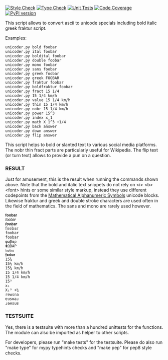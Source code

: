 [![Style Check](https://github.com/gdraheim/text-unicoder/actions/workflows/stylecheck.yml/badge.svg?event=push)](https://github.com/gdraheim/text-unicoder/actions/workflows/stylecheck.yml)
[![Type Check](https://github.com/gdraheim/text-unicoder/actions/workflows/typecheck.yml/badge.svg?event=push)](https://github.com/gdraheim/text-unicoder/actions/workflows/typecheck.yml)
[![Unit Tests](https://github.com/gdraheim/text-unicoder/actions/workflows/unittests.yml/badge.svg?event=push)](https://github.com/gdraheim/text-unicoder/actions/workflows/unittests.yml)
[![Code Coverage](https://img.shields.io/badge/400%20test-100%25%20coverage-brightgreen)](https://github.com/gdraheim/text-unicoder/blob/master/unicoder.py.tests.py)
[![PyPI version](https://badge.fury.io/py/text-unicoder.svg)](https://pypi.org/project/text-unicoder/)

This script allows to convert ascii to unicode specials 
including bold italic greek fraktur script.


Examples:

    unicoder.py bold foobar
    unicoder.py ital foobar
    unicoder.py boldital foobar
    unicoder.py double foobar
    unicoder.py mono foobar
    unicoder.py sans foobar
    unicoder.py greek foobar
    unicoder.py greek FOOBAR
    unicoder.py fraktur foobar
    unicoder.py boldfraktur foobar
    unicoder.py fract 15 1/4
    unicoder.py 15 1/4 km/h
    unicoder.py value 15 1/4 km/h
    unicoder.py thin 15 1/4 km/h
    unicoder.py nobr 15 1/4 km/h
    unicoder.py power 15^3
    unicoder.py index x_1
    unicoder.py math X_1^3 +1/4
    unicoder.py back answer
    unicoder.py down answer
    unicoder.py flip answer

This script helps to bold or slanted text to various social media platforms.
The nobr thin fract parts are particularly useful for Wikipedia.
The flip text (or turn text) allows to provide a pun on a question.

### RESULT

Just for amusement, this is the result when running the commands shown above. 
Note that the bold and italic text snippets do not rely on \<i\> \<b\> \<font\> hints
or some similar style markup, instead they use different codepoints from the 
[Mathematical Alphanumeric Symbols](https://en.wikipedia.org/wiki/Mathematical_Alphanumeric_Symbols)
unicode blocks. Likewise fraktur and greek and double stroke characters are used 
often in the field of mathematics. The sans and mono are rarely used however.

    𝐟𝐨𝐨𝐛𝐚𝐫
    𝑓𝑜𝑜𝑏𝑎𝑟
    𝒇𝒐𝒐𝒃𝒂𝒓
    𝕗𝕠𝕠𝕓𝕒𝕣
    𝚏𝚘𝚘𝚋𝚊𝚛
    foobar
    φωβαρ
    ΦΩΒΑΡ
    𝔣𝔬𝔬𝔟𝔞𝔯
    𝖋𝖔𝖔𝖇𝖆𝖗
    15¼
    15¼ km/h
    15¼ km/h
    15 1/4 km/h
    15 1/4 km/h
    15³
    x₁
    X₁³ +¼
    rewsna
    ɐusʍǝɹ
    ɹǝʍsuɐ

### TESTSUITE

Yes, there is a testsuite with more than a hundred unittests for the functions.
The module can also be imported as helper to other scripts.

For developers, please run "make tests" for the testsuite. Please do also
run "make type" for mypy typehints checks and "make pep" for pep8 style checks.



